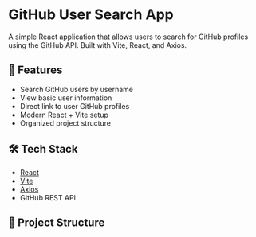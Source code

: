 # GitHub User Search App

A simple React application that allows users to search for GitHub profiles using the GitHub API. Built with Vite, React, and Axios.

## 🚀 Features

- Search GitHub users by username
- View basic user information
- Direct link to user GitHub profiles
- Modern React + Vite setup
- Organized project structure

## 🛠 Tech Stack

- [React](https://reactjs.org/)
- [Vite](https://vitejs.dev/)
- [Axios](https://axios-http.com/)
- GitHub REST API

## 📁 Project Structure

